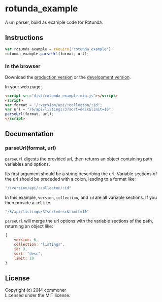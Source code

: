 # rotunda_example

A url parser, build as example code for Rotunda.

## Instructions

```javascript
var rotunda_example = require('rotunda_example');
rotunda_example.parseUrl(format, url);
```

### In the browser
Download the [production version][min] or the [development version][max].

[min]: https://raw.github.com/commoner/rotunda_example/master/dist/rotunda_example.min.js
[max]: https://raw.github.com/commoner/rotunda_example/master/dist/rotunda_example.js

In your web page:

```html
<script src="dist/rotunda_example.min.js"></script>
<script>
var format = "/:version/api/:collecton/:id";
var url = "/6/api/listings/3?sort=desc&limit=10";
parseUrl(format, url);
</script>
```

## Documentation

### parseUrl(format, url)
`parseUrl` digests the provided url, then returns an object containing path variables and options.

Its first argument should be a string describing the url. Variable sections of the url should be preceded with a colon, leading to a format like:

```javascript
"/:version/api/:collecton/:id"
```

In this example, `version`, `collection`, and `id` are all variable sections. If you then provide a `url` like:

```javascript
"/6/api/listings/3?sort=desc&limit=10"
```

`parseUrl` will merge the url options with the variable sections of the path, returning an object like:

```javascript
{
	version: 6,
	collection: "listings",
	id: 3,
	sort: "desc",
	limit: 10
}
```

## License
Copyright (c) 2014 commoner  
Licensed under the MIT license.
